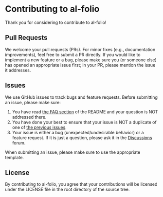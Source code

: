 # Contributing to al-folio 
Thank you for considering to contribute to al-folio!


## Pull Requests
We welcome your pull requests (PRs).
For minor fixes (e.g., documentation improvements), feel free to submit a PR directly.
If you would like to implement a new feature or a bug, please make sure you (or someone else) has opened an appropriate issue first; in your PR, please mention the issue it addresses.


## Issues
We use GitHub issues to track bugs and feature requests.
Before submitting an issue, please make sure:

1. You have read [the FAQ section](https://github.com/alshedivat/al-folio#faq) of the README and your question is NOT addressed there.
2. You have done your best to ensure that your issue is NOT a duplicate of one of [the previous issues](https://github.com/alshedivat/al-folio/issues).
3. Your issue is either a bug (unexpected/undesirable behavior) or a feature request.
If it is just a question, please ask it in the [Discussions](https://github.com/alshedivat/al-folio/discussions) forum.

When submitting an issue, please make sure to use the appropriate template.


## License
By contributing to al-folio, you agree that your contributions will be licensed
under the LICENSE file in the root directory of the source tree.
